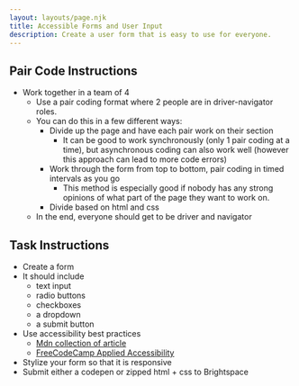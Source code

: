 ```yaml
---
layout: layouts/page.njk
title: Accessible Forms and User Input
description: Create a user form that is easy to use for everyone.
---
```


## Pair Code Instructions
- Work together in a team of 4
  - Use a pair coding format where 2 people are in driver-navigator roles.
  - You can do this in a few different ways:
    - Divide up the page and have each pair work on their section
      - It can be good to work synchronously (only 1 pair coding at a time), but asynchronous coding can also work well (however this approach can lead to more code errors)
    - Work through the form from top to bottom, pair coding in timed intervals as you go
      - This method is especially good if nobody has any strong opinions of what part of the page they want to work on.
    - Divide based on html and css
  - In the end, everyone should get to be driver and navigator

## Task Instructions
- Create a form
- It should include
  - text input
  - radio buttons
  - checkboxes
  - a dropdown
  - a submit button
- Use accessibility best practices
  - [Mdn collection of article](https://developer.mozilla.org/en-US/docs/Web/Accessibility)
  - [FreeCodeCamp Applied Accessibility](https://www.freecodecamp.org/learn/responsive-web-design/#applied-accessibility)
- Stylize your form so that it is responsive
- Submit either a codepen or zipped html + css to Brightspace